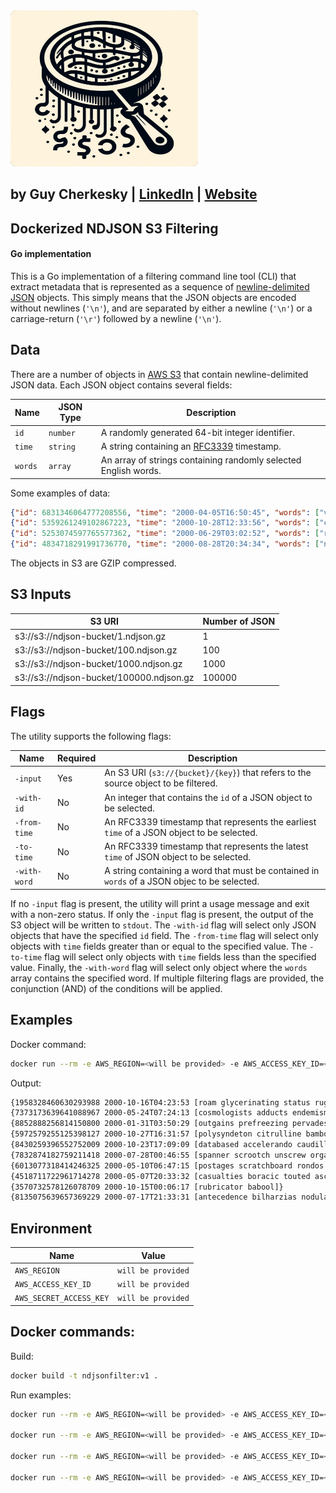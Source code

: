 <img src="https://raw.githubusercontent.com/cherkesky/ndjson-filter/master/assets/logo.png" height="250" width="300">


## by Guy Cherkesky | [LinkedIn](http://linkedin.com/in/cherkesky) | [Website](http://cherkesky.com)

## Dockerized NDJSON S3 Filtering
#### Go implementation


This is a Go implementation of a filtering command line tool (CLI) that extract metadata that is represented as a sequence of [newline-delimited JSON](http://ndjson.org) objects. This simply means that the JSON objects are encoded without newlines (`'\n'`), and are separated by either a newline (`'\n'`) or a carriage-return (`'\r'`) followed by a newline (`'\n'`).

## Data

There are a number of objects in [AWS S3](https://aws.amazon.com/s3) that contain newline-delimited JSON data. Each JSON object contains several fields:

| Name | JSON Type | Description |
| ---- | ---- | ------------|
| `id` | `number` | A randomly generated 64-bit integer identifier. |
| `time` | `string` | A string containing an [RFC3339](https://tools.ietf.org/html/rfc3339) timestamp. |
| `words` | `array` | An array of strings containing randomly selected English words. |

Some examples of data:

```json
{"id": 6831346064777208556, "time": "2000-04-05T16:50:45", "words": ["vialing"]}
{"id": 5359261249102867223, "time": "2000-10-28T12:33:56", "words": ["calamined", "lepidopterist"]}
{"id": 5253074597765577362, "time": "2000-06-29T03:02:52", "words": ["realigns", "botanizer"]}
{"id": 4834718291991736770, "time": "2000-08-28T20:34:34", "words": ["nonplanar", "formee", "wavier", "haunches"]}
```

The objects in S3 are GZIP compressed.

## S3 Inputs

| S3 URI | Number of JSON |
| ------ | -------------- |
| s3://s3://ndjson-bucket/1.ndjson.gz | 1 |
| s3://s3://ndjson-bucket/100.ndjson.gz | 100 |
| s3://s3://ndjson-bucket/1000.ndjson.gz | 1000 |
| s3://s3://ndjson-bucket/100000.ndjson.gz | 100000 |

## Flags

The utility supports the following flags:

| Name | Required | Description |
| ---- | -------- | ----------- |
| `-input` | Yes | An S3 URI (`s3://{bucket}/{key}`) that refers to the source object to be filtered. |
| `-with-id` | No | An integer that contains the `id` of a JSON object to be selected. |
| `-from-time` | No | An RFC3339 timestamp that represents the earliest `time` of a JSON object to be selected. |
| `-to-time` | No | An RFC3339 timestamp that represents the latest `time` of JSON object to be selected. |
| `-with-word` | No | A string containing a word that must be contained in `words` of a JSON objec to be selected. |

If no `-input` flag is present, the utility will print a usage message and exit with a non-zero status. If only the `-input` flag is present, the output of the S3 object will be written to `stdout`. The `-with-id` flag will select only JSON objects that have the specified `id` field. The `-from-time` flag will select only objects with `time` fields greater than or equal to the specified value. The `-to-time` flag will select only objects with `time` fields less than the specified value. Finally, the `-with-word` flag will select only object where the `words` array contains the specified word. If multiple filtering flags are provided, the conjunction (AND) of the conditions will be applied.

## Examples
Docker command:
```bash
docker run --rm -e AWS_REGION=<will be provided> -e AWS_ACCESS_KEY_ID=<will be provided> -e AWS_SECRET_ACCESS_KEY=<will be provided> -input s3://ndjson-bucket/1000.ndjson.gz -from-time=2000-02-02T13:20:40 -to-time=2004-01-01T00:00:00
```
Output:
```bash
{1958328460630293988 2000-10-16T04:23:53 [roam glycerinating status ruggedize]}
{7373173639641088967 2000-05-24T07:24:13 [cosmologists adducts endemisms]}
{8852888256814150800 2000-01-31T03:50:29 [outgains prefreezing pervades drear]}
{5972579255125398127 2000-10-27T16:31:57 [polysyndeton citrulline bamboozles posttraumatic]}
{8430259396552752009 2000-10-23T17:09:09 [databased accelerando caudillismo]}
{7832874182759211418 2000-07-28T00:46:55 [spanner scrootch unscrew organisms]}
{6013077318414246325 2000-05-10T06:47:15 [postages scratchboard rondos downbeats debunks]}
{4518711722961714278 2000-05-07T20:33:32 [casualties boracic touted ascidium asocial]}
{3570732578126078709 2000-10-15T00:06:17 [rubricator babool]}
{8135075639657369229 2000-07-17T21:33:31 [antecedence bilharzias nodular ergots cholestyramines]}

```
## Environment

| Name | Value |
| ---- | ----- |
| `AWS_REGION` | `will be provided` |
| `AWS_ACCESS_KEY_ID` | `will be provided` |
| `AWS_SECRET_ACCESS_KEY` | `will be provided` |


## Docker commands:
Build:
```bash
docker build -t ndjsonfilter:v1 .
```

Run examples:
```bash
docker run --rm -e AWS_REGION=<will be provided> -e AWS_ACCESS_KEY_ID=<will be provided> -e AWS_SECRET_ACCESS_KEY=<will be provided> ndjsonfilter:v1 -input s3://ndjson-bucket/100000.ndjson.gz -with-word titans

docker run --rm -e AWS_REGION=<will be provided> -e AWS_ACCESS_KEY_ID=<will be provided> -e AWS_SECRET_ACCESS_KEY=<will be provided> ndjsonfilter:v1 -input s3://ndjson-bucket/100000.ndjson.gz -to-time 2002-02-02T11:32:32.102118268-07:00 -with-word titans

docker run --rm -e AWS_REGION=<will be provided> -e AWS_ACCESS_KEY_ID=<will be provided> -e AWS_SECRET_ACCESS_KEY=<will be provided> ndjsonfilter:v1 -input s3://ndjson-bucket/100000.ndjson.gz -from-time 1970-02-02T11:32:32.102118268-07:00 -to-time 2002-02-02T11:32:32.102118268-07:00 -with-word titans

docker run --rm -e AWS_REGION=<will be provided> -e AWS_ACCESS_KEY_ID=<will be provided> -e AWS_SECRET_ACCESS_KEY=<will be provided> ndjsonfilter:v1 -input s3://ndjson-bucket/100000.ndjson.gz -from-time 1970-02-02T11:2:32.102118268-07:00 -to-time 2002-02-02T11:32:32.102118268-07:00 -with-word titans -with-id 3516453660759435053
```
